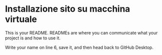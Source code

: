 # Installazione sito su macchina virtuale

This is your README. READMEs are where you can communicate what your project is and how to use it.

Write your name on line 6, save it, and then head back to GitHub Desktop.
